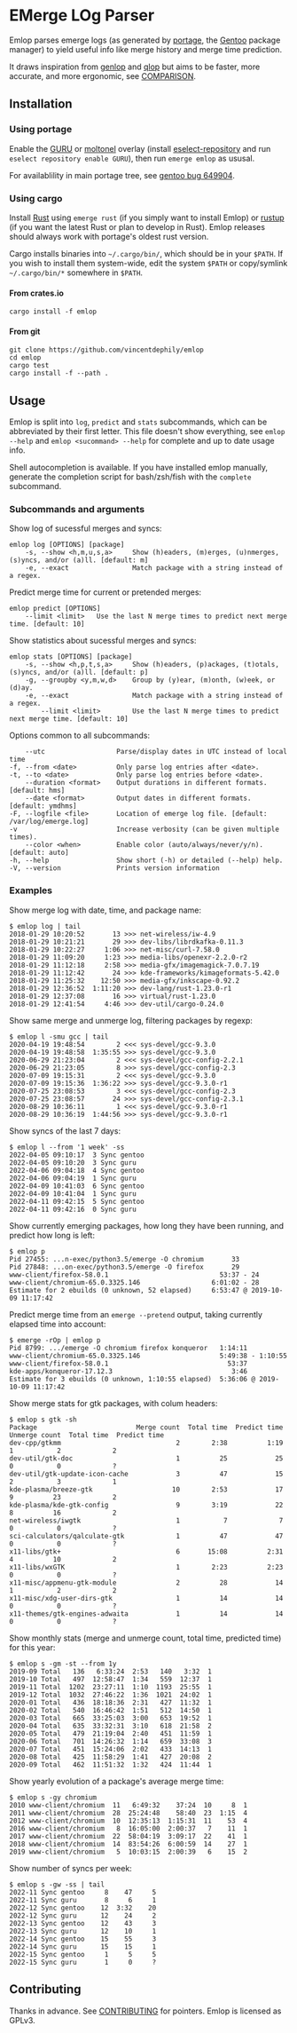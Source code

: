 # EMerge LOg Parser

Emlop parses emerge logs (as generated by [portage](https://wiki.gentoo.org/wiki/Project:Portage),
the [Gentoo](https://www.gentoo.org/) package manager) to yield useful info like merge history and
merge time prediction.

It draws inspiration from [genlop](https://github.com/gentoo-perl/genlop) and
[qlop](https://github.com/gentoo/portage-utils) but aims to be faster, more accurate, and more
ergonomic, see [COMPARISON](COMPARISON.md).


## Installation

### Using portage

Enable the [GURU](https://wiki.gentoo.org/wiki/Project:GURU) or
[moltonel](https://github.com/vincentdephily/moltonel-ebuilds) overlay (install
[eselect-repository](https://wiki.gentoo.org/wiki/Eselect/Repository) and run `eselect repository
enable GURU`), then run `emerge emlop` as ususal.

For availablility in main portage tree, see [gentoo bug 649904](https://bugs.gentoo.org/649904).

### Using cargo

Install [Rust](https://www.rust-lang.org/) using `emerge rust` (if you simply want to install Emlop)
or [rustup](https://www.rust-lang.org/en-US/install.html) (if you want the latest Rust or plan to
develop in Rust). Emlop releases should always work with portage's oldest rust version.

Cargo installs binaries into `~/.cargo/bin/`, which should be in your `$PATH`. If you wish to
install them system-wide, edit the system `$PATH` or copy/symlink `~/.cargo/bin/*` somewhere in
`$PATH`.

#### From crates.io

    cargo install -f emlop

#### From git

    git clone https://github.com/vincentdephily/emlop
    cd emlop
    cargo test
    cargo install -f --path .

## Usage

Emlop is split into `log`, `predict` and `stats` subcommands, which can be abbreviated by their
first letter. This file doesn't show everything, see `emlop --help` and `emlop <sucommand> --help`
for complete and up to date usage info.

Shell autocompletion is available. If you have installed emlop manually, generate the completion
script for bash/zsh/fish with the `complete` subcommand.

### Subcommands and arguments

Show log of sucessful merges and syncs:

    emlop log [OPTIONS] [package]
        -s, --show <h,m,u,s,a>     Show (h)eaders, (m)erges, (u)nmerges, (s)yncs, and/or (a)ll. [default: m]
        -e, --exact                Match package with a string instead of a regex.

Predict merge time for current or pretended merges:

    emlop predict [OPTIONS]
        --limit <limit>   Use the last N merge times to predict next merge time. [default: 10]

Show statistics about sucessful merges and syncs:

    emlop stats [OPTIONS] [package]
        -s, --show <h,p,t,s,a>     Show (h)eaders, (p)ackages, (t)otals, (s)yncs, and/or (a)ll. [default: p]
        -g, --groupby <y,m,w,d>    Group by (y)ear, (m)onth, (w)eek, or (d)ay.
        -e, --exact                Match package with a string instead of a regex.
            --limit <limit>        Use the last N merge times to predict next merge time. [default: 10]

Options common to all subcommands:

        --utc                  Parse/display dates in UTC instead of local time
    -f, --from <date>          Only parse log entries after <date>.
    -t, --to <date>            Only parse log entries before <date>.
        --duration <format>    Output durations in different formats. [default: hms]
        --date <format>        Output dates in different formats. [default: ymdhms]
    -F, --logfile <file>       Location of emerge log file. [default: /var/log/emerge.log]
    -v                         Increase verbosity (can be given multiple times).
        --color <when>         Enable color (auto/always/never/y/n). [default: auto]
    -h, --help                 Show short (-h) or detailed (--help) help.
    -V, --version              Prints version information

### Examples

Show merge log with date, time, and package name:

    $ emlop log | tail
    2018-01-29 10:20:52       13 >>> net-wireless/iw-4.9
    2018-01-29 10:21:21       29 >>> dev-libs/librdkafka-0.11.3
    2018-01-29 10:22:27     1:06 >>> net-misc/curl-7.58.0
    2018-01-29 11:09:20     1:23 >>> media-libs/openexr-2.2.0-r2
    2018-01-29 11:12:18     2:58 >>> media-gfx/imagemagick-7.0.7.19
    2018-01-29 11:12:42       24 >>> kde-frameworks/kimageformats-5.42.0
    2018-01-29 11:25:32    12:50 >>> media-gfx/inkscape-0.92.2
    2018-01-29 12:36:52  1:11:20 >>> dev-lang/rust-1.23.0-r1
    2018-01-29 12:37:08       16 >>> virtual/rust-1.23.0
    2018-01-29 12:41:54     4:46 >>> dev-util/cargo-0.24.0

Show same merge and unmerge log, filtering packages by regexp:

    $ emlop l -smu gcc | tail
    2020-04-19 19:48:54        2 <<< sys-devel/gcc-9.3.0
    2020-04-19 19:48:58  1:35:55 >>> sys-devel/gcc-9.3.0
    2020-06-29 21:23:04        2 <<< sys-devel/gcc-config-2.2.1
    2020-06-29 21:23:05        8 >>> sys-devel/gcc-config-2.3
    2020-07-09 19:15:31        2 <<< sys-devel/gcc-9.3.0
    2020-07-09 19:15:36  1:36:22 >>> sys-devel/gcc-9.3.0-r1
    2020-07-25 23:08:53        3 <<< sys-devel/gcc-config-2.3
    2020-07-25 23:08:57       24 >>> sys-devel/gcc-config-2.3.1
    2020-08-29 10:36:11        1 <<< sys-devel/gcc-9.3.0-r1
    2020-08-29 10:36:19  1:44:56 >>> sys-devel/gcc-9.3.0-r1

Show syncs of the last 7 days:

    $ emlop l --from '1 week' -ss
    2022-04-05 09:10:17  3 Sync gentoo
    2022-04-05 09:10:20  3 Sync guru
    2022-04-06 09:04:18  4 Sync gentoo
    2022-04-06 09:04:19  1 Sync guru
    2022-04-09 10:41:03  6 Sync gentoo
    2022-04-09 10:41:04  1 Sync guru
    2022-04-11 09:42:15  5 Sync gentoo
    2022-04-11 09:42:16  0 Sync guru

Show currently emerging packages, how long they have been running, and predict how long is left:

    $ emlop p
    Pid 27455: ...n-exec/python3.5/emerge -O chromium       33
    Pid 27848: ...on-exec/python3.5/emerge -O firefox       29
    www-client/firefox-58.0.1                            53:37 - 24
    www-client/chromium-65.0.3325.146                  6:01:02 - 28
    Estimate for 2 ebuilds (0 unknown, 52 elapsed)     6:53:47 @ 2019-10-09 11:17:42

Predict merge time from an `emerge --pretend` output, taking currently elapsed time into account:

    $ emerge -rOp | emlop p
    Pid 8799: .../emerge -O chromium firefox konqueror   1:14:11
    www-client/chromium-65.0.3325.146                    5:49:38 - 1:10:55
    www-client/firefox-58.0.1                              53:37
    kde-apps/konqueror-17.12.3                              3:46
    Estimate for 3 ebuilds (0 unknown, 1:10:55 elapsed)  5:36:06 @ 2019-10-09 11:17:42

Show merge stats for gtk packages, with colum headers:

    $ emlop s gtk -sh
    Package                         Merge count  Total time  Predict time  Unmerge count  Total time  Predict time
    dev-cpp/gtkmm                             2        2:38          1:19              1           2             2
    dev-util/gtk-doc                          1          25            25              0           0             ?
    dev-util/gtk-update-icon-cache            3          47            15              2           3             1
    kde-plasma/breeze-gtk                    10        2:53            17              9          23             2
    kde-plasma/kde-gtk-config                 9        3:19            22              8          16             2
    net-wireless/iwgtk                        1           7             7              0           0             ?
    sci-calculators/qalculate-gtk             1          47            47              0           0             ?
    x11-libs/gtk+                             6       15:08          2:31              4          10             2
    x11-libs/wxGTK                            1        2:23          2:23              0           0             ?
    x11-misc/appmenu-gtk-module               2          28            14              1           2             2
    x11-misc/xdg-user-dirs-gtk                1          14            14              0           0             ?
    x11-themes/gtk-engines-adwaita            1          14            14              0           0             ?

Show monthly stats (merge and unmerge count, total time, predicted time) for this year:

    $ emlop s -gm -st --from 1y
    2019-09 Total   136   6:33:24  2:53   140   3:32  1
    2019-10 Total   497  12:58:47  1:34   559  12:37  1
    2019-11 Total  1202  23:27:11  1:10  1193  25:55  1
    2019-12 Total  1032  27:46:22  1:36  1021  24:02  1
    2020-01 Total   436  18:18:36  2:31   427  11:32  1
    2020-02 Total   540  16:46:42  1:51   512  14:50  1
    2020-03 Total   665  33:25:03  3:00   653  19:52  1
    2020-04 Total   635  33:32:31  3:10   618  21:58  2
    2020-05 Total   479  21:19:04  2:40   451  11:59  1
    2020-06 Total   701  14:26:32  1:14   659  33:08  3
    2020-07 Total   451  15:24:06  2:02   433  14:13  1
    2020-08 Total   425  11:58:29  1:41   427  20:08  2
    2020-09 Total   462  11:51:32  1:32   424  11:44  1

Show yearly evolution of a package's average merge time:

    $ emlop s -gy chromium
    2010 www-client/chromium  11   6:49:32    37:24  10     8  1
    2011 www-client/chromium  28  25:24:48    58:40  23  1:15  4
    2012 www-client/chromium  10  12:35:13  1:15:31  11    53  4
    2016 www-client/chromium   8  16:05:00  2:00:37   7    11  1
    2017 www-client/chromium  22  58:04:19  3:09:17  22    41  1
    2018 www-client/chromium  14  83:54:26  6:00:59  14    27  1
    2019 www-client/chromium   5  10:03:15  2:00:39   6    15  2

Show number of syncs per week:

    $ emlop s -gw -ss | tail
    2022-11 Sync gentoo     8    47     5
    2022-11 Sync guru       8     6     1
    2022-12 Sync gentoo    12  3:32    20
    2022-12 Sync guru      12    24     2
    2022-13 Sync gentoo    12    43     3
    2022-13 Sync guru      12    10     1
    2022-14 Sync gentoo    15    55     3
    2022-14 Sync guru      15    15     1
    2022-15 Sync gentoo     1     5     5
    2022-15 Sync guru       1     0     ?

## Contributing

Thanks in advance. See [CONTRIBUTING](CONTRIBUTING.md) for pointers. Emlop is licensed as GPLv3.
